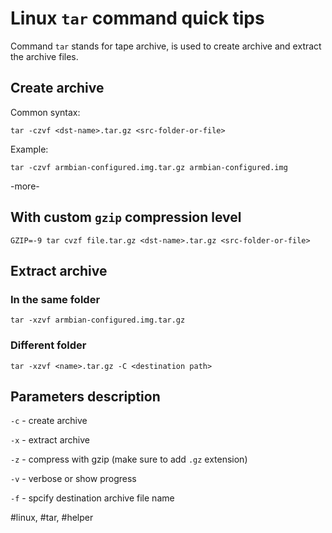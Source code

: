# Linux `tar` command  quick tips

Command `tar` stands for tape archive, is used to create archive and extract the archive files.

## Create archive

Common syntax:
```
tar -czvf <dst-name>.tar.gz <src-folder-or-file>
```

Example:
```
tar -czvf armbian-configured.img.tar.gz armbian-configured.img
```

-more-

## With custom `gzip` compression level
```
GZIP=-9 tar cvzf file.tar.gz <dst-name>.tar.gz <src-folder-or-file>
```

## Extract archive

### In the same folder
```
tar -xzvf armbian-configured.img.tar.gz
```

### Different folder
```
tar -xzvf <name>.tar.gz -C <destination path>
```

## Parameters description

`-c` - create archive

`-x` - extract archive

`-z` - compress with gzip (make sure to add `.gz` extension)

`-v` - verbose or show progress

`-f` - spcify destination archive file name


 #linux, #tar, #helper 
